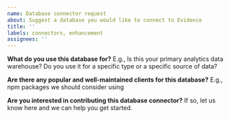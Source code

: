 ```yaml
---
name: Database connector request
about: Suggest a database you would like to connect to Evidence
title: ''
labels: connectors, enhancement
assignees: ''
---
```


**What do you use this database for?**
E.g., Is this your primary analytics data warehouse? Do you use it for a specific type or a specific source of data?

**Are there any popular and well-maintained clients for this database?**
E.g., npm packages we should consider using

**Are you interested in contributing this database connector?**
If so, let us know here and we can help you get started.
